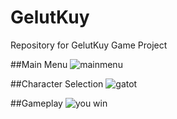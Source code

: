 # GelutKuy
Repository for GelutKuy Game Project

##Main Menu
![mainmenu](https://user-images.githubusercontent.com/41731559/54625216-6e2ace80-4aa1-11e9-85d5-9a719e20be82.png)

##Character Selection
![gatot](https://user-images.githubusercontent.com/41731559/54625225-72ef8280-4aa1-11e9-9248-f9bed8a12411.png)

##Gameplay
![you win](https://user-images.githubusercontent.com/41731559/54625240-78e56380-4aa1-11e9-9a55-7f5b3fe7c88e.png)
